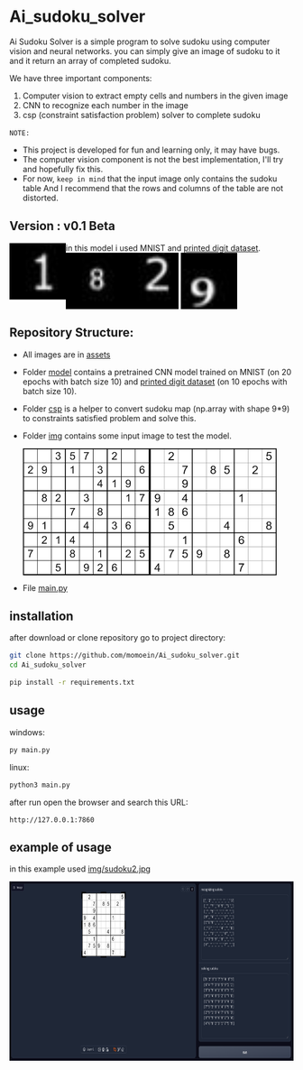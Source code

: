 # Ai_sudoku_solver
Ai Sudoku Solver is a simple program to solve sudoku using computer vision and neural networks.
you can simply give an image of sudoku to it and it return an array of completed sudoku.

We have three important components:
1. Computer vision to extract empty cells and numbers in the given image 
2. CNN to recognize each number in the image
3. csp (constraint satisfaction problem) solver to complete sudoku

`NOTE:`
- This project is developed for fun and learning only, it may have bugs.
- The computer vision component is not the best implementation, I'll try and hopefully fix this.
- For now, `keep in mind` that the input image only contains the sudoku table
And I recommend that the rows and columns of the table are not distorted.

## Version : v0.1 Beta
in this model i used MNIST and [printed digit dataset](https://github.com/kaydee0502/printed-digits-dataset).
<img src="data/printed_digit/1/1_0.jpg" width="100" height="100" align = "left"/>
<img src="data/printed_digit/2/2_0.jpg" width="100" height="100" align="middle"/>
<img src="data/printed_digit/8/8_0.jpg" width="100" height="100" align="left"/>
<img src="data/printed_digit/9/9_0.jpg" width="100" height="100" align="middle"/>

## Repository Structure:

+ All images are in [assets](./data) 

+ Folder [model](model) contains a pretrained CNN model trained on MNIST (on 20 epochs with batch size 10) and [printed digit dataset](https://github.com/kaydee0502/printed-digits-dataset) (on 10 epochs with batch size 10).

+ Folder [csp](csp) is a helper to convert sudoku map (np.array with shape 9*9) to constraints satisfied problem and solve this.

+ Folder [img](img) contains some input image to test the model.

  <img src="img/sudoku1.jpg" width="225" height="225" align = "left"/>
  <img src="img/sudoku2.jpg" width="225" height="225" align = "middle"/>
  
+ File [main.py](main.py)


## installation

after download or clone repository go to project directory:
```sh
git clone https://github.com/momoein/Ai_sudoku_solver.git
cd Ai_sudoku_solver
```
```sh
pip install -r requirements.txt
``` 
## usage
windows:
```sh
py main.py
```
linux:
```sh
python3 main.py
```
after run open the browser and search this URL: 
```
http://127.0.0.1:7860
```

## example of usage
in this example used [img/sudoku2.jpg](https://github.com/momoein/Ai_sudoku_solver/tree/master/img/sudoku2.jpg) 

<img src="img/application_test.png" width="748" height="318" align = "left"/>